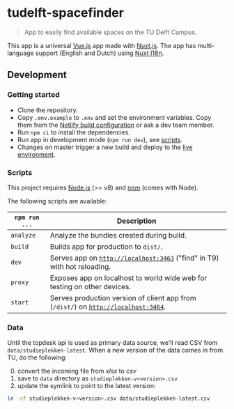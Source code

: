 # tudelft-spacefinder
> App to easily find available spaces on the TU Delft Campus.

This app is a universal [Vue.js](https://vuejs.org/) app made with [Nuxt.js](https://nuxtjs.org/). The app has multi-language support (English and Dutch) using [Nuxt I18n](https://nuxt-community.github.io/nuxt-i18n/).

## Development

### Getting started
* Clone the repository.
* Copy `.env.example` to `.env` and set the environment variables. Copy them from the [Netlify build configuration](https://app.netlify.com/sites/spacefinder/settings/deploys#build-environment-variables) or ask a dev team member. 
* Run `npm ci` to install the dependencies.
* Run app in development mode (`npm run dev`), see [scripts](#scripts).
* Changes on master trigger a new build and deploy to the [live environment](https://spacefinder.netlify.com).

### Scripts
This project requires [Node.js](http://nodejs.org/) (>= v8) and [npm](https://npmjs.org/) (comes with Node).

The following scripts are available:

`npm run ...` | Description
---|---
`analyze` | Analyze the bundles created during build.
`build` | Builds app for production to `dist/`.
`dev` | Serves app on [`http://localhost:3463`](http://localhost:3463) ("find" in T9) with hot reloading.
`proxy` | Exposes app on localhost to world wide web for testing on other devices.
`start` | Serves production version of client app from (`/dist/`) on [`http://localhost:3464`](http://localhost:3464).

### Data
Until the topdesk api is used as primary data source, we'll read CSV from 
`data/studieplekken-latest`. When a new version of the data comes in from TU, 
do the following:

0. convert the incoming file from *xlsx* to *csv*
0. save to `data` directory as `studieplekken-v<version>.csv`
0. update the symlink to point to the latest version:
```sh
ln -sf studieplekken-v<version>.csv data/studieplekken-latest.csv
```
